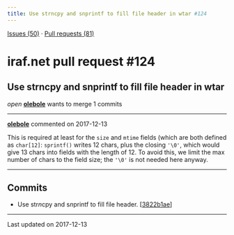 ```yaml
---
title: Use strncpy and snprintf to fill file header in wtar #124
---
```


[Issues (50)](https://iraf-community.github.io/iraf-v216/issues) · [Pull requests (81)](https://iraf-community.github.io/iraf-v216/issues/pulls)

# iraf.net pull request #124
## Use strncpy and snprintf to fill file header in wtar
*open* **[olebole](https://github.com/olebole)** wants to merge 1 commits

- - - -

**[olebole](https://github.com/olebole)** commented on 2017-12-13

This is required at least for the `size` and `mtime` fields (which are both defined as `char[12]`: `sprintf()` writes 12 chars, plus the closing `'\0'`, which would give 13 chars into fields with the length of 12. To avoid this, we limit the max number of chars to the field size; the `'\0'` is not needed here anyway.
- - - -

## Commits

* Use str*n*cpy and s*n*printf to fill file header. [[3822b1ae](https://github.com/iraf-community/iraf/commit/3822b1aebea0b672cf3bcc54b70f617a0a6ca529)]

- - - -

Last updated on 2017-12-13
